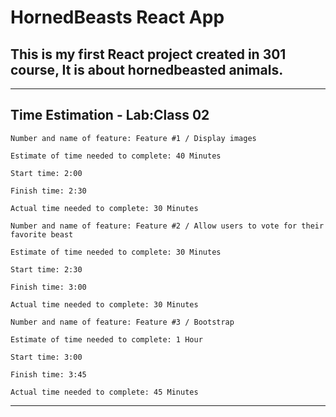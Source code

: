 # **HornedBeasts React App**

## **This is my first React project created in 301 course, It is about hornedbeasted animals.**

------------------------------------------------------------

## **Time Estimation - Lab:Class 02**

```
Number and name of feature: Feature #1 / Display images 

Estimate of time needed to complete: 40 Minutes

Start time: 2:00

Finish time: 2:30

Actual time needed to complete: 30 Minutes
```

```
Number and name of feature: Feature #2 / Allow users to vote for their favorite beast

Estimate of time needed to complete: 30 Minutes

Start time: 2:30

Finish time: 3:00

Actual time needed to complete: 30 Minutes
```

```
Number and name of feature: Feature #3 / Bootstrap 

Estimate of time needed to complete: 1 Hour

Start time: 3:00

Finish time: 3:45

Actual time needed to complete: 45 Minutes
```

------------------------------------------------------------
